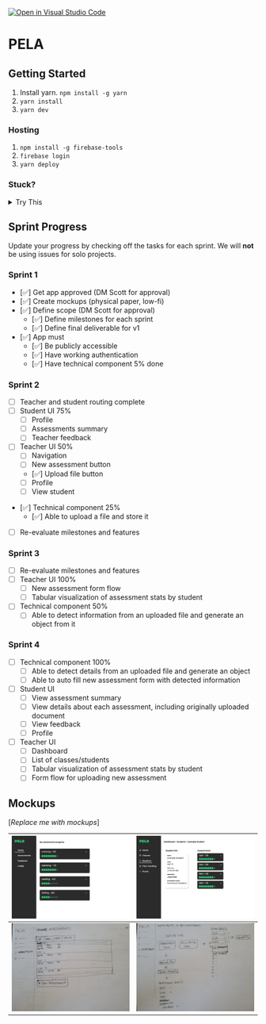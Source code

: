 [![Open in Visual Studio Code](https://classroom.github.com/assets/open-in-vscode-c66648af7eb3fe8bc4f294546bfd86ef473780cde1dea487d3c4ff354943c9ae.svg)](https://classroom.github.com/online_ide?assignment_repo_id=8037709&assignment_repo_type=AssignmentRepo)

# PELA

## Getting Started

1. Install yarn. `npm install -g yarn`
2. `yarn install`
3. `yarn dev`

### Hosting

1. `npm install -g firebase-tools`
2. `firebase login`
3. `yarn deploy`

### Stuck?

<details>
<summary>
Try This
</summary>

1. Navigate to: <https://console.firebase.google.com/> (make sure you are using the same account as you used for login)
1. Open your project, and navigate to 'Project Overview > Project settings'
1. Scroll down to 'Your apps' section and click on the web-app symbol (</>)
1. Follow the prompts and in the 2nd step, copy down the `const firebaseConfig` section as you will need it soon
1. Navigate to 'Build > Authentication', click 'Get started', and then follow the prompts to setup 'email/password' and 'Google' providers
1. Navigate to 'Build > Firestore Database', click 'Create database', and select 'Start in test mode'
1. Navigate to 'Build > Storage', click 'Get started', and select 'Start in test mode'
1. In the root folder, **copy** `env.local.example` and rename to `env.local` and open it
1. Enter the `authDomain`, `apiKey`, `projectId`, `storageBucket` into `env.local` to their respective variables
1. `yarn dev`
1. Once you can run locally, run `yarn deploy`

</details>

<!---
*** WHEN YOU ARE UP AND RUNNING, DELETE EVERYTHING ABOVE ME EXCEPT THE VERY TOP LINE. ***
*** RENAME THE TOP LINE WITH YOUR PROJECT NAME. ***
-->

## Sprint Progress

Update your progress by checking off the tasks for each sprint. We will **not** be using issues for solo projects.

### Sprint 1

- [✅] Get app approved (DM Scott for approval)
- [✅] Create mockups (physical paper, low-fi)
- [✅] Define scope (DM Scott for approval)
     - [✅] Define milestones for each sprint
     - [✅] Define final deliverable for v1
- [✅] App must
     - [✅] Be publicly accessible
     - [✅] Have working authentication
     - [✅] Have technical component 5% done

### Sprint 2

- [ ] Teacher and student routing complete
- [ ] Student UI 75%
     - [ ] Profile
     - [ ] Assessments summary
     - [ ] Teacher feedback
- [ ] Teacher UI 50%
     - [ ] Navigation
     - [ ] New assessment button
     - [✅] Upload file button
     - [ ] Profile
     - [ ] View student
- [✅] Technical component 25%
     - [✅] Able to upload a file and store it
- [ ] Re-evaluate milestones and features

### Sprint 3

- [ ] Re-evaluate milestones and features
- [ ] Teacher UI 100%
     - [ ] New assessment form flow
     - [ ] Tabular visualization of assessment stats by student
- [ ] Technical component 50%
     - [ ] Able to detect information from an uploaded file and generate an object from it

### Sprint 4

- [ ] Technical component 100%
     - [ ] Able to detect details from an uploaded file and generate an object
     - [ ] Able to auto fill new assessment form with detected information
- [ ] Student UI
     - [ ] View assessment summary
     - [ ] View details about each assessment, including originally uploaded document
     - [ ] View feedback
     - [ ] Profile
- [ ] Teacher UI
     - [ ] Dashboard
     - [ ] List of classes/students
     - [ ] Tabular visualization of assessment stats by student
     - [ ] Form flow for uploading new assessment

## Mockups

[*Replace me with mockups*]

| ![](src/images/student-dashboard.png) | ![](src/images/teacher-student-view.png) |
| ------------------------------------- | ---------------------------------------- |
| ![](src/images/pela3.jpg)             | ![](src/images/pela4.jpg)                |
